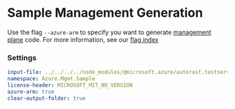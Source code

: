 # Sample Management Generation

Use the flag `--azure-arm` to specify you want to generate [management plane][mgmt] code. For more information, see our [flag index][flag_index]

### Settings

``` yaml
input-file: ../../../../node_modules/@microsoft.azure/autorest.testserver/swagger/head.json
namespace: Azure.Mgmt.Sample
license-header: MICROSOFT_MIT_NO_VERSION
azure-arm: true
clear-output-folder: true
```

<!-- LINKS -->
[mgmt]: https://docs.microsoft.com/en-us/azure/azure-resource-manager/management/control-plane-and-data-plane#control-plane
[flag_index]: https://github.com/Azure/autorest/tree/master/docs/generate/flags.md